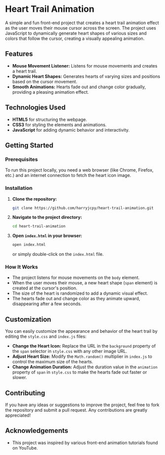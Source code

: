 # Heart Trail Animation

A simple and fun front-end project that creates a heart trail animation effect as the user moves their mouse cursor across the screen. The project uses JavaScript to dynamically generate heart shapes of various sizes and colors that follow the cursor, creating a visually appealing animation.

## Features

- **Mouse Movement Listener:** Listens for mouse movements and creates a heart trail.
- **Dynamic Heart Shapes:** Generates hearts of varying sizes and positions based on the cursor movement.
- **Smooth Animations:** Hearts fade out and change color gradually, providing a pleasing animation effect.

## Technologies Used

- **HTML5** for structuring the webpage.
- **CSS3** for styling the elements and animations.
- **JavaScript** for adding dynamic behavior and interactivity.

## Getting Started

### Prerequisites

To run this project locally, you need a web browser (like Chrome, Firefox, etc.) and an internet connection to fetch the heart icon image.

### Installation

1. **Clone the repository:**
    ```bash
    git clone https://github.com/harryjcpy/heart-trail-animation.git
    ```
2. **Navigate to the project directory:**
    ```bash
    cd heart-trail-animation
    ```
3. **Open `index.html` in your browser:**
    ```bash
    open index.html
    ```
   or simply double-click on the `index.html` file.

### How It Works

- The project listens for mouse movements on the `body` element.
- When the user moves their mouse, a new heart shape (`span` element) is created at the cursor's position.
- The size of the heart is randomized to add a dynamic visual effect.
- The hearts fade out and change color as they animate upward, disappearing after a few seconds.

## Customization

You can easily customize the appearance and behavior of the heart trail by editing the `style.css` and `index.js` files:

- **Change the Heart Icon:** Replace the URL in the `background` property of the `span` selector in `style.css` with any other image URL.
- **Adjust Heart Size:** Modify the `Math.random()` multiplier in `index.js` to control the maximum size of the hearts.
- **Change Animation Duration:** Adjust the duration value in the `animation` property of `span` in `style.css` to make the hearts fade out faster or slower.

## Contributing

If you have any ideas or suggestions to improve the project, feel free to fork the repository and submit a pull request. Any contributions are greatly appreciated!

## Acknowledgements

- This project was inspired by various front-end animation tutorials found on YouTube.
